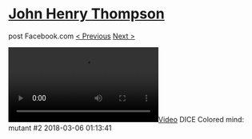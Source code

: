 # [John Henry Thompson](../README.md)
post Facebook.com
[< Previous](2018-03-06-2.md) [Next >](2018-03-06-4.md)

[![](../media/2018-03-06/DICE-Colored-mind-mutant-2.mp4)](../README.md)
DICE Colored mind: mutant #2
2018-03-06 01:13:41